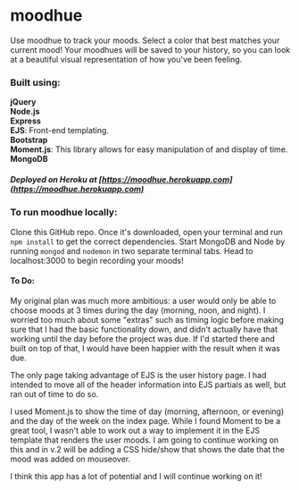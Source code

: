 # moodhue
Use moodhue to track your moods. Select a color that best matches your current mood! Your moodhues will be saved to your history, so you can look at a beautiful visual representation of how you've been feeling.

### Built using:
**jQuery**   
**Node.js**   
**Express**  
**EJS**: Front-end templating.  
**Bootstrap**  
**Moment.js**: This library allows for easy manipulation of and display of time.   
**MongoDB**  

##### Deployed on Heroku at [https://moodhue.herokuapp.com](https://moodhue.herokuapp.com) 

### To run moodhue locally:
Clone this GitHub repo. Once it's downloaded, open your terminal and run `npm install` to get the correct dependencies. Start MongoDB and Node by running `mongod` and `nodemon` in two separate terminal tabs. Head to localhost:3000 to begin recording your moods!

#### To Do:
My original plan was much more ambitious: a user would only be able to choose moods at 3 times during the day (morning, noon, and night). I worried too much about some "extras" such as timing logic before making sure that I had the basic functionality down, and didn't actually have that working until the day before the project was due. If I'd started there and built on top of that, I would have been happier with the result when it was due. 

The only page taking advantage of EJS is the user history page. I had intended to move all of the header information into EJS partials as well, but ran out of time to do so.

I used Moment.js to show the time of day (morning, afternoon, or evening) and the day of the week on the index page. While I found Moment to be a great tool, I wasn't able to work out a way to implement it in the EJS template that renders the user moods. I am going to continue working on this and in v.2 will be adding a CSS hide/show that shows the date that the mood was added on mouseover.
 
I think this app has a lot of potential and I will continue working on it! 



